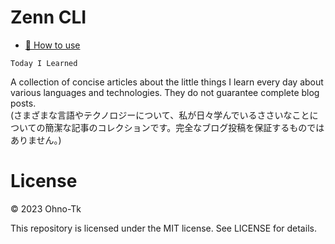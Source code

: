 # Zenn CLI

* [📘 How to use](https://zenn.dev/zenn/articles/zenn-cli-guide)

```
Today I Learned
```

A collection of concise articles about the little things I learn every day about various languages ​​and technologies. They do not guarantee complete blog posts.  
(さまざまな言語やテクノロジーについて、私が日々学んでいるささいなことについての簡潔な記事のコレクションです。完全なブログ投稿を保証するものではありません。)

# License
© 2023 Ohno-Tk

This repository is licensed under the MIT license. See LICENSE for details.